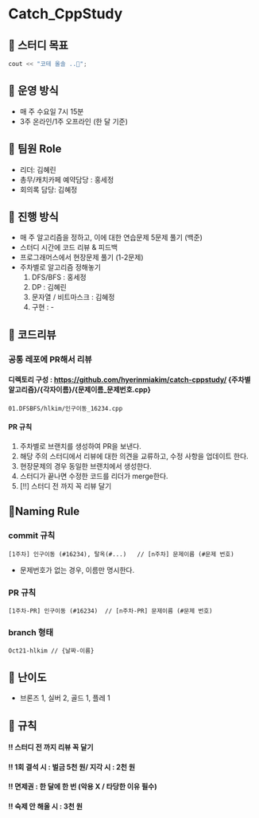 # Catch_CppStudy

## 🚩 스터디 목표
``` Cpp
cout << "코테 올솔 ..🕺";
```
## 🚩 운영 방식
* 매 주 수요일 7시 15분
* 3주 온라인/1주 오프라인 (한 달 기준)
## 🚩 팀원 Role
* 리더: 김혜린
* 총무/캐치카페 예약담당 : 홍세정
* 회의록 담당: 김혜정
## 🚩 진행 방식
* 매 주 알고리즘을 정하고, 이에 대한 연습문제 5문제 풀기 (백준)
* 스터디 시간에 코드 리뷰 & 피드백 
* 프로그래머스에서 현장문제 풀기 (1-2문제)
* 주차별로 알고리즘 정해놓기
    1. DFS/BFS : 홍세정
    2. DP : 김혜린
    3. 문자열 / 비트마스크 : 김혜정
    4. 구현 : -
## 🚩 코드리뷰
### 공통 레포에 PR해서 리뷰
#### 디렉토리 구성 : https://github.com/hyerinmiakim/catch-cppstudy/ {주차별 알고리즘}/{각자이름}/{문제이름_문제번호.cpp}
    01.DFSBFS/hlkim/인구이동_16234.cpp
#### PR 규칙
 1. 주차별로 브랜치를 생성하여 PR을 보낸다.
 2. 해당 주의 스터디에서 리뷰에 대한 의견을 교류하고, 수정 사항을 업데이트 한다.
 3. 현장문제의 경우 동일한 브랜치에서 생성한다.
 4. 스터디가 끝나면 수정한 코드를 리더가 merge한다.
 5. [‼️] 스터디 전 까지 꼭 리뷰 달기
## 🚩Naming Rule
### commit 규칙
    [1주차] 인구이동 (#16234), 탈옥(#...)   // [n주차] 문제이름 (#문제 번호)
 * 문제번호가 없는 경우, 이름만 명시한다.
### PR 규칙
    [1주차-PR] 인구이동 (#16234)  // [n주차-PR] 문제이름 (#문제 번호)
### branch 형태
    Oct21-hlkim // {날짜-이름}
## 🚩 난이도 
* 브론즈 1, 실버 2, 골드 1, 플레 1
## 🚩 규칙
#### ‼️ 스터디 전 까지 리뷰 꼭 달기
#### ‼️ 1회 결석 시 : 벌금 5천 원/ 지각 시 : 2천 원
#### ‼️ 면제권 : 한 달에 한 번 (악용 X / 타당한 이유 필수)
#### ‼️ 숙제 안 해올 시 : 3천 원
